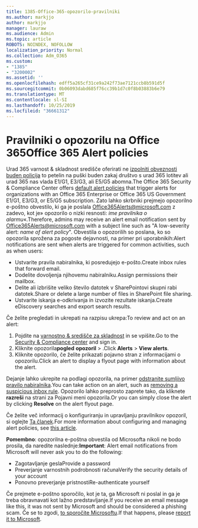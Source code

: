 ```yaml
---
title: 1385-Office-365-opozorilo-pravilniki
ms.author: markjjo
author: markjjo
manager: lauraw
ms.audience: Admin
ms.topic: article
ROBOTS: NOINDEX, NOFOLLOW
localization_priority: Normal
ms.collection: Adm_O365
ms.custom:
- "1385"
- "3200002"
ms.assetid: ''
ms.openlocfilehash: edff5a265cf31ce9a242f73ae7121ccb8b591d5f
ms.sourcegitcommit: 0b06093dabd685f76cc39b1d7c0f8b03883b6e79
ms.translationtype: MT
ms.contentlocale: sl-SI
ms.lasthandoff: 10/25/2019
ms.locfileid: "36661312"
---
```

# <a name="office-365-alert-policies"></a><span data-ttu-id="70186-102">Pravilniki o opozorilu na Office 365</span><span class="sxs-lookup"><span data-stu-id="70186-102">Office 365 Alert policies</span></span>

<span data-ttu-id="70186-103">Urad 365 varnost & skladnost središče oferirati ne [izpolniti obveznosti buden policija](https://docs.microsoft.com/office365/securitycompliance/alert-policies#default-alert-policies) to petelin na puški buden zakaj društvo s urad 365 lotitev ali urad 365 nas vlada E1/G1, E3/G3, ali E5/G5 abomna.</span><span class="sxs-lookup"><span data-stu-id="70186-103">The Office 365 Security & Compliance Center offers [default alert policies](https://docs.microsoft.com/office365/securitycompliance/alert-policies#default-alert-policies) that trigger alerts for organizations with an Office 365 Enterprise or Office 365 US Government E1/G1, E3/G3, or E5/G5 subscription.</span></span> <span data-ttu-id="70186-104">Zato lahko skrbniki prejmejo opozorilno e-poštno obvestilo, ki ga je poslala Office365Alerts@microsoft.com z zadevo, kot je» opozorilo o nizki resnosti: *ime pravilnika o alarmu*«.</span><span class="sxs-lookup"><span data-stu-id="70186-104">Therefore, admins may receive an alert email notification sent by Office365Alerts@microsoft.com with a subject line such as "A low-severity alert: *name of alert policy*".</span></span> <span data-ttu-id="70186-105">Obvestila o opozorilih so poslana, ko so opozorila sprožena za pogoste dejavnosti, na primer pri uporabnikih:</span><span class="sxs-lookup"><span data-stu-id="70186-105">Alert notifications are sent when alerts are triggered for common activities, such as when users:</span></span>

- <span data-ttu-id="70186-106">Ustvarite pravila nabiralnika, ki posredujejo e-pošto.</span><span class="sxs-lookup"><span data-stu-id="70186-106">Create inbox rules that forward email.</span></span>
- <span data-ttu-id="70186-107">Dodelite dovoljenja njihovemu nabiralniku.</span><span class="sxs-lookup"><span data-stu-id="70186-107">Assign permissions their mailbox.</span></span>
- <span data-ttu-id="70186-108">Delite ali izbrišite veliko število datotek v SharePointovi skupni rabi datotek.</span><span class="sxs-lookup"><span data-stu-id="70186-108">Share or delete a large number of files in SharePoint file sharing.</span></span>
- <span data-ttu-id="70186-109">Ustvarite iskanja e-odkrivanja in izvozite rezultate iskanja.</span><span class="sxs-lookup"><span data-stu-id="70186-109">Create eDiscovery searches and export search results.</span></span>

<span data-ttu-id="70186-110">Če želite pregledati in ukrepati na razpisu ukrepa:</span><span class="sxs-lookup"><span data-stu-id="70186-110">To review and act on an alert:</span></span>

1. <span data-ttu-id="70186-111">Pojdite na [varnostno & središče za skladnost](https://protection.office.com) in se vpišite.</span><span class="sxs-lookup"><span data-stu-id="70186-111">Go to the [Security & Compliance center](https://protection.office.com) and sign in.</span></span>
2. <span data-ttu-id="70186-112">Kliknite opozorila**pogled** **opozoril** > .</span><span class="sxs-lookup"><span data-stu-id="70186-112">Click **Alerts** > **View alerts**.</span></span>
3. <span data-ttu-id="70186-113">Kliknite opozorilo, če želite prikazati pojavno stran z informacijami o opozorilu.</span><span class="sxs-lookup"><span data-stu-id="70186-113">Click an alert to display a flyout page with information about the alert.</span></span>

<span data-ttu-id="70186-114">Dejanje lahko ukrepite na podlagi opozorila, na primer [odstranite sumljivo pravilo nabiralnika](https://docs.microsoft.com/office365/securitycompliance/responding-to-a-compromised-email-account).</span><span class="sxs-lookup"><span data-stu-id="70186-114">You can take action on an alert, such as [removing a suspicious inbox rule](https://docs.microsoft.com/office365/securitycompliance/responding-to-a-compromised-email-account).</span></span> <span data-ttu-id="70186-115">Opozorilo lahko preprosto zaprete tako, da kliknete **razreši** na strani za Pojavni meni opozorila.</span><span class="sxs-lookup"><span data-stu-id="70186-115">Or you can simply close the alert by clicking **Resolve** on the alert flyout page.</span></span>

<span data-ttu-id="70186-116">Če želite več informacij o konfiguriranju in upravljanju pravilnikov opozoril, si oglejte [Ta članek](https://docs.microsoft.com/office365/securitycompliance/alert-policies).</span><span class="sxs-lookup"><span data-stu-id="70186-116">For more information about configuring and managing alert policies, see  [this article](https://docs.microsoft.com/office365/securitycompliance/alert-policies).</span></span>

<span data-ttu-id="70186-117">**Pomembno**: opozorilna e-poštna obvestila od Microsofta nikoli ne bodo prosila, da naredite naslednje:</span><span class="sxs-lookup"><span data-stu-id="70186-117">**Important**: Alert email notifications from Microsoft will never ask you to do the following:</span></span>

- <span data-ttu-id="70186-118">Zagotavljanje gesla</span><span class="sxs-lookup"><span data-stu-id="70186-118">Provide a password</span></span>
- <span data-ttu-id="70186-119">Preverjanje varnostnih podrobnosti računa</span><span class="sxs-lookup"><span data-stu-id="70186-119">Verify the security details of your account</span></span>
- <span data-ttu-id="70186-120">Ponovno preverjanje pristnosti</span><span class="sxs-lookup"><span data-stu-id="70186-120">Re-authenticate yourself</span></span>

<span data-ttu-id="70186-121">Če prejmete e-poštno sporočilo, kot je ta, ga Microsoft ni poslal in ga je treba obravnavati kot lažno predstavljanje.</span><span class="sxs-lookup"><span data-stu-id="70186-121">If you receive an email message like this, it was not sent by Microsoft and should be considered a phishing scam.</span></span> <span data-ttu-id="70186-122">Če se to zgodi, [to sporočite Microsoftu](https://docs.microsoft.com/office365/SecurityCompliance/report-junk-email-and-phishing-scams-in-outlook-on-the-web-eop).</span><span class="sxs-lookup"><span data-stu-id="70186-122">If that happens, please [report it to Microsoft](https://docs.microsoft.com/office365/SecurityCompliance/report-junk-email-and-phishing-scams-in-outlook-on-the-web-eop).</span></span>